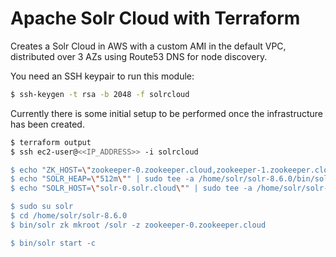 # Apache Solr Cloud with Terraform

Creates a Solr Cloud in AWS with a custom AMI in the default VPC, distributed over 3 AZs using Route53 DNS for node discovery.

You need an SSH keypair to run this module:
```bash
$ ssh-keygen -t rsa -b 2048 -f solrcloud
```

Currently there is some initial setup to be performed once the infrastructure has been created.

```bash
$ terraform output
$ ssh ec2-user@<<IP_ADDRESS>> -i solrcloud

$ echo "ZK_HOST=\"zookeeper-0.zookeeper.cloud,zookeeper-1.zookeeper.cloud,zookeeper-2.zookeeper.cloud/solr\"" | sudo tee -a /home/solr/solr-8.6.0/bin/solr.in.sh
$ echo "SOLR_HEAP=\"512m\"" | sudo tee -a /home/solr/solr-8.6.0/bin/solr.in.sh
$ echo "SOLR_HOST=\"solr-0.solr.cloud\"" | sudo tee -a /home/solr/solr-8.6.0/bin/solr.in.sh

$ sudo su solr
$ cd /home/solr/solr-8.6.0
$ bin/solr zk mkroot /solr -z zookeeper-0.zookeeper.cloud

$ bin/solr start -c
```
